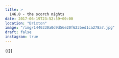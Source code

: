 ```yaml
---
title: >
  146.0 - the scorch nights
date: 2017-06-19T23:52:59+00:00
location: "Brixton"
image: "/img/1440330a0d9d56e20f623bed1ca278a7.jpg"
draft: false
instagram: true
---
```


{{<photo src="/img/1440330a0d9d56e20f623bed1ca278a7.jpg">}}
